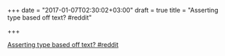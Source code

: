 +++
date = "2017-01-07T02:30:02+03:00"
draft = true
title = "Asserting type based off text?  #reddit"

+++

<p><a href="https://t.co/F1oZzOg9Kz">Asserting type based off text?  #reddit</a></p>
